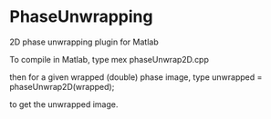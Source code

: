 # PhaseUnwrapping
2D phase unwrapping plugin for Matlab

To compile in Matlab, type
mex phaseUnwrap2D.cpp

then for a given wrapped (double) phase image, type
unwrapped = phaseUnwrap2D(wrapped); 

to get the unwrapped image.
